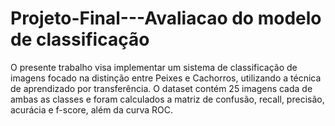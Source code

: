 # Projeto-Final---Avaliacao do modelo de classificação
O presente trabalho visa implementar um sistema de classificação de imagens focado na distinção entre Peixes e Cachorros, utilizando a técnica de aprendizado por transferência. O dataset contém 25 imagens cada de ambas as classes e foram calculados a matriz de confusão, recall, precisão, acurácia e f-score, além da curva ROC.
